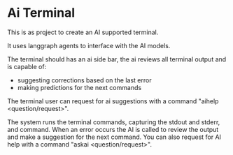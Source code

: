 # Ai Terminal

This is as prqject to create an AI supported terminal.

It uses langgraph agents to interface with the AI models.

The terminal should has an ai side bar, the ai reviews all terminal output and is capable of:
* suggesting corrections based on the last error
* making predictions for the next commands

The terminal user can request for ai suggestions with a command "aihelp <question/request>". 

The system runs the terminal commands, capturing the stdout and stderr, and command.
When an error occurs the AI is called to review the output and make a suggestion for the next command.
You can also request for AI help with a command "askai <question/request>".

 